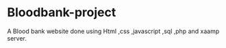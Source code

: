 # Bloodbank-project
A Blood bank website done using Html ,css ,javascript ,sql ,php and xaamp server.
